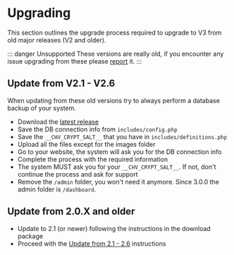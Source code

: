 # Upgrading

This section outlines the upgrade process required to upgrade to V3 from old major releases (V2 and older).

::: danger Unsupported
These versions are really old, if you encounter any issue upgrading from these please [report](https://chv.to/open-bug) it.
:::

## Update from V2.1 - V2.6

When updating from these old versions try to always perform a database backup of your system.

* Download the [latest release](https://chevereto.com/panel/downloads)
* Save the DB connection info from `includes/config.php`
* Save the `__CHV_CRYPT_SALT__` that you have in `includes/definitions.php`
* Upload all the files except for the images folder
* Go to your website, the system will ask you for the DB connection info
* Complete the process with the required information
* The system MUST ask you for your `__CHV_CRYPT_SALT__`. If not, don't continue the process and ask for support
* Remove the `/admin` folder, you won't need it anymore. Since 3.0.0 the admin folder is `/dashboard`.

## Update from 2.0.X and older

* Update to 2.1 (or newer) following the instructions in the download package
* Proceed with the [Update from 2.1 - 2.6](#update-from-v2-1-v2-6) instructions
